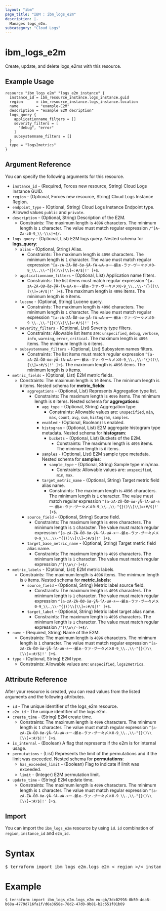 ```yaml
---
layout: "ibm"
page_title: "IBM : ibm_logs_e2m"
description: |-
  Manages logs_e2m.
subcategory: "Cloud Logs"
---
```



# ibm_logs_e2m

Create, update, and delete logs_e2ms with this resource.

## Example Usage

```hcl
resource "ibm_logs_e2m" "logs_e2m_instance" {
  instance_id = ibm_resource_instance.logs_instance.guid
  region      = ibm_resource_instance.logs_instance.location
  name        = "example-E2M"
  description = "example E2M decription"
  logs_query {
    applicationname_filters = []
    severity_filters = [
      "debug", "error"
    ]
    subsystemname_filters = []
  }
  type = "logs2metrics"
}
```

## Argument Reference

You can specify the following arguments for this resource.

* `instance_id` - (Required, Forces new resource, String)  Cloud Logs Instance GUID.
* `region` - (Optional, Forces new resource, String) Cloud Logs Instance Region.
* `endpoint_type` - (Optional, String) Cloud Logs Instance Endpoint type. Allowed values `public` and `private`.
* `description` - (Optional, String) Description of the E2M.
  * Constraints: The maximum length is `4096` characters. The minimum length is `1` character. The value must match regular expression `/^[A-Za-z0-9_\\-\\s]+$/`.
* `logs_query` - (Optional, List) E2M logs query.
Nested schema for **logs_query**:
	* `alias` - (Optional, String) Alias.
	  * Constraints: The maximum length is `4096` characters. The minimum length is `1` character. The value must match regular expression `^[a-zA-ZÀ-ÖØ-öø-ÿĀ-ſΑ-ωА-я一-龥ぁ-ゔァ-ヴー々〆〤0-9_\\.,\\-"{}()\\[\\]=:#/$|!' ]+$`.
	* `applicationname_filters` - (Optional, List) Application name filters.
	  * Constraints: The list items must match regular expression `^[a-zA-ZÀ-ÖØ-öø-ÿĀ-ſΑ-ωА-я一-龥ぁ-ゔァ-ヴー々〆〤0-9_\\.,\\-"{}()\\[\\]=:#/$|!' ]+$`. The maximum length is `4096` items. The minimum length is `0` items.
	* `lucene` - (Optional, String) Lucene query.
	  * Constraints: The maximum length is `4096` characters. The minimum length is `1` character. The value must match regular expression `^[a-zA-ZÀ-ÖØ-öø-ÿĀ-ſΑ-ωА-я一-龥ぁ-ゔァ-ヴー々〆〤0-9_\\.,\\-"{}()\\[\\]=:#/$|!' ]+$`.
	* `severity_filters` - (Optional, List) Severity type filters.
	  * Constraints: Allowable list items are: `unspecified`, `debug`, `verbose`, `info`, `warning`, `error`, `critical`. The maximum length is `4096` items. The minimum length is `0` items.
	* `subsystemname_filters` - (Optional, List) Subsystem names filters.
	  * Constraints: The list items must match regular expression `^[a-zA-ZÀ-ÖØ-öø-ÿĀ-ſΑ-ωА-я一-龥ぁ-ゔァ-ヴー々〆〤0-9_\\.,\\-"{}()\\[\\]=:#/$|!' ]+$`. The maximum length is `4096` items. The minimum length is `0` items.
* `metric_fields` - (Optional, List) E2M metric fields.
  * Constraints: The maximum length is `10` items. The minimum length is `0` items.
Nested schema for **metric_fields**:
	* `aggregations` - (Optional, List) Represents Aggregation type list.
	  * Constraints: The maximum length is `4096` items. The minimum length is `0` items.
	Nested schema for **aggregations**:
		* `agg_type` - (Optional, String) Aggregation type.
		  * Constraints: Allowable values are: `unspecified`, `min`, `max`, `count`, `avg`, `sum`, `histogram`, `samples`.
		* `enabled` - (Optional, Boolean) Is enabled.
		* `histogram` - (Optional, List) E2M aggregate histogram type metadata.
		Nested schema for **histogram**:
			* `buckets` - (Optional, List) Buckets of the E2M.
			  * Constraints: The maximum length is `4096` items. The minimum length is `0` items.
		* `samples` - (Optional, List) E2M sample type metadata.
		Nested schema for **samples**:
			* `sample_type` - (Optional, String) Sample type min/max.
			  * Constraints: Allowable values are: `unspecified`, `min`, `max`.
		* `target_metric_name` - (Optional, String) Target metric field alias name.
		  * Constraints: The maximum length is `4096` characters. The minimum length is `1` character. The value must match regular expression `^[a-zA-ZÀ-ÖØ-öø-ÿĀ-ſΑ-ωА-я一-龥ぁ-ゔァ-ヴー々〆〤0-9_\\.,\\-"{}()\\[\\]=:#/$|!' ]+$`.
	* `source_field` - (Optional, String) Source field.
	  * Constraints: The maximum length is `4096` characters. The minimum length is `1` character. The value must match regular expression `^[a-zA-ZÀ-ÖØ-öø-ÿĀ-ſΑ-ωА-я一-龥ぁ-ゔァ-ヴー々〆〤0-9_\\.,\\-"{}()\\[\\]=:#/$|!' ]+$`.
	* `target_base_metric_name` - (Optional, String) Target metric field alias name.
	  * Constraints: The maximum length is `4096` characters. The minimum length is `1` character. The value must match regular expression `/^[\\w\/-]+$/`.
* `metric_labels` - (Optional, List) E2M metric labels.
  * Constraints: The maximum length is `4096` items. The minimum length is `0` items.
Nested schema for **metric_labels**:
	* `source_field` - (Optional, String) Metric label source field.
	  * Constraints: The maximum length is `4096` characters. The minimum length is `1` character. The value must match regular expression `^[a-zA-ZÀ-ÖØ-öø-ÿĀ-ſΑ-ωА-я一-龥ぁ-ゔァ-ヴー々〆〤0-9_\\.,\\-"{}()\\[\\]=:#/$|!' ]+$`.
	* `target_label` - (Optional, String) Metric label target alias name.
	  * Constraints: The maximum length is `4096` characters. The minimum length is `1` character. The value must match regular expression `/^[\\w\/-]+$/`.
* `name` - (Required, String) Name of the E2M.
  * Constraints: The maximum length is `4096` characters. The minimum length is `1` character. The value must match regular expression `^[a-zA-ZÀ-ÖØ-öø-ÿĀ-ſΑ-ωА-я一-龥ぁ-ゔァ-ヴー々〆〤0-9_\\.,\\-"{}()\\[\\]=:#/$|!' ]+$`.
* `type` - (Optional, String) E2M type.
  * Constraints: Allowable values are: `unspecified`, `logs2metrics`.

## Attribute Reference

After your resource is created, you can read values from the listed arguments and the following attributes.

* `id` - The unique identifier of the logs_e2m resource.
* `e2m_id` - The unique identifier of the logs e2m.
* `create_time` - (String) E2M create time.
  * Constraints: The maximum length is `4096` characters. The minimum length is `1` character. The value must match regular expression `^[a-zA-ZÀ-ÖØ-öø-ÿĀ-ſΑ-ωА-я一-龥ぁ-ゔァ-ヴー々〆〤0-9_\\.,\\-"{}()\\[\\]=:#/$|!' ]+$`.
* `is_internal` - (Boolean) A flag that represents if the e2m is for internal usage.
* `permutations` - (List) Represents the limit of the permutations and if the limit was exceeded.
Nested schema for **permutations**:
	* `has_exceeded_limit` - (Boolean) Flag to indicate if limit was exceeded.
	* `limit` - (Integer) E2M permutation limit.
* `update_time` - (String) E2M update time.
  * Constraints: The maximum length is `4096` characters. The minimum length is `1` character. The value must match regular expression `^[a-zA-ZÀ-ÖØ-öø-ÿĀ-ſΑ-ωА-я一-龥ぁ-ゔァ-ヴー々〆〤0-9_\\.,\\-"{}()\\[\\]=:#/$|!' ]+$`.


## Import

You can import the `ibm_logs_e2m` resource by using `id`. `id` combination of `region`, `instance_id` and `e2m_id`.

# Syntax
<pre>
$ terraform import ibm_logs_e2m.logs_e2m < region >/< instance_id >/< e2m_id >;
</pre>

# Example
```
$ terraform import ibm_logs_e2m.logs_e2m eu-gb/3dc02998-0b50-4ea8-b68a-4779d716fa1f/d6a3658e-78d2-47d0-9b81-b2c551f01b09
```

